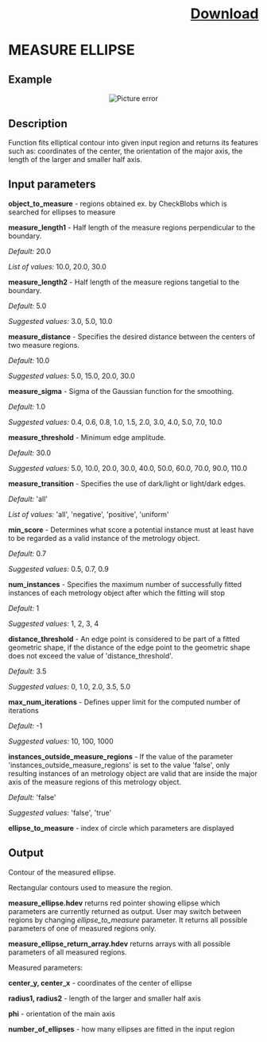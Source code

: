 # <p align="right"><a class="github-button" aria-label="Download ntkme/github-buttons on GitHub" href="https://github.com/Balluff-BVS/halconscripts/raw/master/Measure/MeasureEllipse/measure_ellipse.zip" data-icon="octicon-cloud-download">Download</a></p>

MEASURE ELLIPSE
=================

Example
--------

<p align="center">
  <img src="https://github.com/Balluff-BVS/halconscripts/blob/master/Measure/MeasureEllipse/measure_ellipse.png?raw=true" alt="Picture error">
</p>

Description
-------------

Function fits elliptical contour into given input region and returns its features such as: coordinates of the center, the orientation of the major axis, the length of the larger and smaller half axis.

Input parameters
----------------

**object_to_measure** - regions obtained ex. by CheckBlobs which is searched for ellipses to measure

**measure_length1** - Half length of the measure regions perpendicular to the boundary.

*Default:* 20.0

*List of values:* 10.0, 20.0, 30.0

**measure_length2** - Half length of the measure regions tangetial to the boundary.

*Default:* 5.0

*Suggested values:* 3.0, 5.0, 10.0

**measure_distance** - Specifies the desired distance between the centers of two measure regions.

*Default:* 10.0

*Suggested values:* 5.0, 15.0, 20.0, 30.0

**measure_sigma** - Sigma of the Gaussian function for the smoothing.

*Default:* 1.0

*Suggested values:* 0.4, 0.6, 0.8, 1.0, 1.5, 2.0, 3.0, 4.0, 5.0, 7.0, 10.0

**measure_threshold** - Minimum edge amplitude.

*Default:* 30.0

*Suggested values:* 5.0, 10.0, 20.0, 30.0, 40.0, 50.0, 60.0, 70.0, 90.0, 110.0

**measure_transition** - Specifies the use of dark/light or light/dark edges.

*Default:* 'all'

*List of values:* 'all', 'negative', 'positive', 'uniform'

**min_score** - Determines what score a potential instance must at least have to be regarded as a valid instance of the metrology object.

*Default:* 0.7

*Suggested values:* 0.5, 0.7, 0.9

**num_instances** - Specifies the maximum number of successfully fitted instances of each metrology object after which the fitting will stop

*Default:* 1

*Suggested values:* 1, 2, 3, 4

**distance_threshold** - An edge point is considered to be part of a fitted geometric shape, if the distance of the edge point to the geometric shape does not exceed the value of 'distance_threshold'.

*Default:* 3.5

*Suggested values:* 0, 1.0, 2.0, 3.5, 5.0

**max_num_iterations** - Defines upper limit for the computed number of iterations

*Default:* -1

*Suggested values:* 10, 100, 1000

**instances_outside_measure_regions** - If the value of the parameter 			'instances_outside_measure_regions' is set to the value 'false', only resulting instances of an metrology object are valid that are inside the major axis of the measure regions of this metrology object.

*Default:* 'false'

*Suggested values:* 'false', 'true'

**ellipse_to_measure** - index of circle which parameters are displayed

Output
-----------

Contour of the measured ellipse.

Rectangular contours used to measure the region.

**measure_ellipse.hdev** returns red pointer showing ellipse which parameters are currently returned as output. User may switch between regions by changing *ellipse_to_measure* parameter. It returns all possible parameters of one of measured regions only.

**measure_ellipse_return_array.hdev** returns arrays with all possible parameters of all measured regions.

Measured parameters:

**center_y, center_x** - coordinates of the center of ellipse

**radius1, radius2** - length of the larger and smaller half axis

**phi** - orientation of the main axis

**number_of_ellipses** - how many ellipses are fitted in the input region

